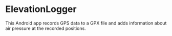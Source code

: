 ElevationLogger
===============

This Android app records GPS data to a GPX file and adds information about air pressure at the recorded positions.
